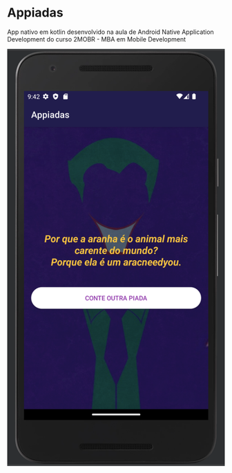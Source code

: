 # Appiadas
App nativo em kotlin desenvolvido na aula de Android Native Application Development do curso 2MOBR - MBA em Mobile Development

![Preview](preview.png)
